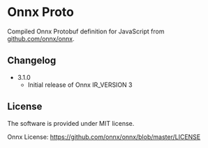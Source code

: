 # Onnx Proto

Compiled Onnx Protobuf definition for JavaScript from [github.com/onnx/onnx](https://github.com/onnx/onnx/master/onnx/onnx.proto3).

## Changelog

* 3.1.0
  * Initial release of Onnx IR_VERSION 3

## License

The software is provided under MIT license.

Onnx License: https://github.com/onnx/onnx/blob/master/LICENSE